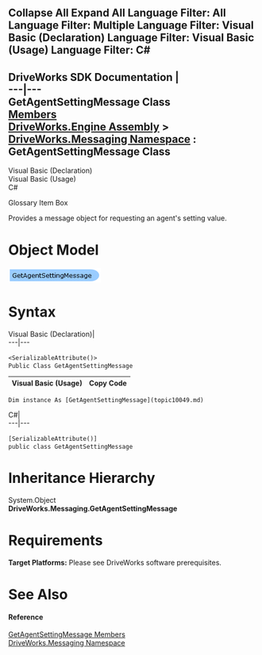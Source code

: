 Collapse All Expand All Language Filter: All  Language Filter: Multiple  Language Filter: Visual Basic (Declaration) Language Filter: Visual Basic (Usage) Language Filter: C#  
---  
DriveWorks SDK Documentation  |   
---|---  
GetAgentSettingMessage Class   
[Members](topic10050.md)   
[DriveWorks.Engine Assembly](topic2156.md) > [DriveWorks.Messaging Namespace](topic10038.md) : GetAgentSettingMessage Class  
---  
  
Visual Basic (Declaration)    
Visual Basic (Usage)    
C# 

Glossary Item Box

Provides a message object for requesting an agent's setting value. 

# Object Model

![](dotnetdiagramimages/image496.png)

# Syntax

Visual Basic (Declaration)|   
---|---  
      
    
    <SerializableAttribute()>
    Public Class GetAgentSettingMessage   
  
Visual Basic (Usage)| Copy Code  
---|---  
      
    
    Dim instance As [GetAgentSettingMessage](topic10049.md)  
  
C#|   
---|---  
      
    
    [SerializableAttribute()]
    public class GetAgentSettingMessage   
  
# Inheritance Hierarchy

System.Object  
**DriveWorks.Messaging.GetAgentSettingMessage**  


# Requirements

**Target Platforms:** Please see DriveWorks software prerequisites.

# See Also

#### Reference

[GetAgentSettingMessage Members](topic10050.md)   
[DriveWorks.Messaging Namespace](topic10038.md)



